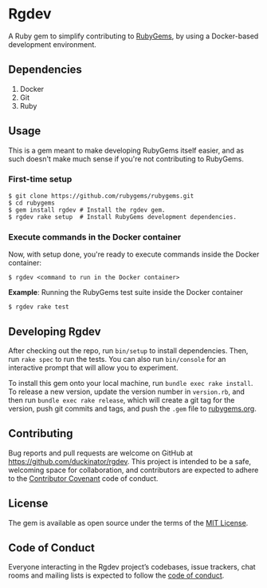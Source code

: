 # Rgdev

A Ruby gem to simplify contributing to [RubyGems](https://github.com/rubygems/rubygems),
by using a Docker-based development environment.

## Dependencies

1. Docker
2. Git
3. Ruby

## Usage

This is a gem meant to make developing RubyGems itself easier, and as such
doesn't make much sense if you're not contributing to RubyGems.

### First-time setup

    $ git clone https://github.com/rubygems/rubygems.git
    $ cd rubygems
    $ gem install rgdev # Install the rgdev gem.
    $ rgdev rake setup  # Install RubyGems development dependencies.

### Execute commands in the Docker container

Now, with setup done, you're ready to execute commands inside the Docker container:

    $ rgdev <command to run in the Docker container>

**Example**: Running the RubyGems test suite inside the Docker container

    $ rgdev rake test

## Developing Rgdev

After checking out the repo, run `bin/setup` to install dependencies. Then, run `rake spec` to run the tests. You can also run `bin/console` for an interactive prompt that will allow you to experiment.

To install this gem onto your local machine, run `bundle exec rake install`. To release a new version, update the version number in `version.rb`, and then run `bundle exec rake release`, which will create a git tag for the version, push git commits and tags, and push the `.gem` file to [rubygems.org](https://rubygems.org).

## Contributing

Bug reports and pull requests are welcome on GitHub at https://github.com/duckinator/rgdev. This project is intended to be a safe, welcoming space for collaboration, and contributors are expected to adhere to the [Contributor Covenant](http://contributor-covenant.org) code of conduct.

## License

The gem is available as open source under the terms of the [MIT License](https://opensource.org/licenses/MIT).

## Code of Conduct

Everyone interacting in the Rgdev project’s codebases, issue trackers, chat rooms and mailing lists is expected to follow the [code of conduct](https://github.com/duckinator/rgdev/blob/master/CODE_OF_CONDUCT.md).
